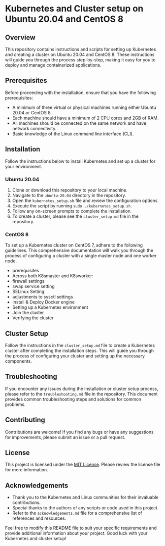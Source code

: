 
# Kubernetes and Cluster setup on Ubuntu 20.04 and CentOS 8

## Overview
This repository contains instructions and scripts for setting up Kubernetes and creating a cluster on Ubuntu 20.04 and CentOS 8. These instructions will guide you through the process step-by-step, making it easy for you to deploy and manage containerized applications.

## Prerequisites
Before proceeding with the installation, ensure that you have the following prerequisites:
- A minimum of three virtual or physical machines running either Ubuntu 20.04 or CentOS 8.
- Each machine should have a minimum of 2 CPU cores and 2GB of RAM.
- All machines should be connected on the same network and have network connectivity.
- Basic knowledge of the Linux command line interface (CLI).

## Installation
Follow the instructions below to install Kubernetes and set up a cluster for your environment.

### Ubuntu 20.04
1. Clone or download this repository to your local machine.
2. Navigate to the `ubuntu-20.04` directory in the repository.
3. Open the `kubernetes_setup.sh` file and review the configuration options.
4. Execute the script by running `sudo ./kubernetes_setup.sh`.
5. Follow any on-screen prompts to complete the installation.
6. To create a cluster, please see the `cluster_setup.md` file in the repository.

### CentOS 8
To set up a Kubernetes cluster on CentOS 7, adhere to the following guidelines.
This comprehensive documentation will walk you through the process of configuring a cluster with a single master node and one worker node.

- prerequisites
- Across both K8smaster and K8sworker:
- firewall settings
- swap service setting
- SELinux Setting
- adjustments to sysctl settings
- Install & Deploy Docker engine
- Setting up a Kubernetes environment
- Join the cluster
- Verifying the cluster

## Cluster Setup
Follow the instructions in the `cluster_setup.md` file to create a Kubernetes cluster after completing the installation steps. This will guide you through the process of configuring your cluster and setting up the necessary components.

## Troubleshooting
If you encounter any issues during the installation or cluster setup process, please refer to the `troubleshooting.md` file in the repository. This document provides common troubleshooting steps and solutions for common problems.

## Contributing
Contributions are welcome! If you find any bugs or have any suggestions for improvements, please submit an issue or a pull request.

## License
This project is licensed under the [MIT License](https://github.com/your/repository/license.md). Please review the license file for more information.

## Acknowledgements
- Thank you to the Kubernetes and Linux communities for their invaluable contributions.
- Special thanks to the authors of any scripts or code used in this project.
- Refer to the `acknowledgements.md` file for a comprehensive list of references and resources.

Feel free to modify this README file to suit your specific requirements and provide additional information about your project. Good luck with your Kubernetes and cluster setup!
